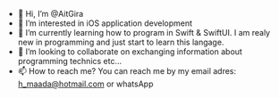- 👋 Hi, I’m @AitGira
- 👀 I’m interested in iOS application development
- 🌱 I’m currently learning how to program in Swift & SwiftUI. I am realy new in programming and just start to learn this langage.
- 💞️ I’m looking to collaborate on exchanging information about programming technics etc...
- 📫 How to reach me? You can reach me by my email adres: h_maada@hotmail.com or whatsApp

<!---
AitGira/AitGira is a ✨ special ✨ repository because its `README.md` (this file) appears on your GitHub profile.
You can click the Preview link to take a look at your changes.
--->
